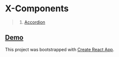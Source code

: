 # X-Components
> 1. [Accordion](src/components/Accordion/readme.md) 

## [Demo](https://iheidari.github.io/x-components)

This project was bootstrapped with [Create React App](https://github.com/facebookincubator/create-react-app).

